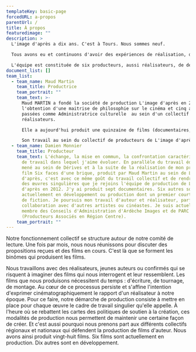 ```yaml
---
templateKey: basic-page
forcedURL: a-propos
parentUrl: /
title: À propos
featuredimage: ""
description: >
  L'image d'après a dix ans. C'est à Tours. Nous sommes neuf.

  Tous avons eu et continuons d'avoir des expériences de réalisation, de programmation, de travail associatif, de composition.

  L'équipe est constituée de six producteurs, aussi réalisateurs, de deux techniciens son, aussi musiciens et d'un gérant, aussi journaliste.
document_list: []
team_list:
  - team_name: Maud Martin
    team_title: Productrice
    team_portrait: ""
    team_text: >-
      Maud MARTIN a fondé la société de production L'image d'après en 2008 après
      l'obtention d'une maitrise de philosophie sur le cinéma et cinq années
      passées comme Administratrice culturelle  au sein d'un collectif de
      réalisateurs.

      Elle a aujourd'hui produit une quinzaine de films (documentaires, court-métrages d'animation, essais) et développe actuellement de nombreux projets. Elle est également réalisatrice.

      Son travail au sein du collectif de producteurs de L'image d'après se fonde sur l'envie de défendre un cinéma inventif et des réalisateurs qui conçoivent chacun de leur film comme un nouvel espace de recherche et d'expérimentation.
  - team_name: Damien Monnier
    team_title: Producteur
    team_text: L'échange, la mise en commun, la confrontation caractérisent le cadre
      de travail dans lequel j'aime évoluer. En parallèle du travail éditorial
      mené au sein de Dérives et à la suite de la réalisation de mon premier
      film Six faces d'une brique, produit par Maud Martin au sein de L'image
      d'après, c'est avec ce même goût du travail collectif et de rendre visible
      des œuvres singulières que je rejoins l'équipe de production de L'image
      d'après en 2012. J'y ai produit sept documentaires. Six autres sont
      actuellement en développement ou production dont un premier court-métrage
      de fiction. Je poursuis mon travail d'auteur et réalisateur, parfois en
      collaboration avec d'autres artistes ou cinéastes. Je suis actuellement
      membre des Conseils d'Administration d'Ardèche Images et de PARC
      (Producteurs Associés en Région Centre).
    team_portrait: ""
---
```

Notre fonctionnement collectif se structure autour de notre comité de lecture. Une fois par mois, nous nous réunissons pour discuter des propositions reçues et des films en cours. C'est là que se forment les binômes qui produisent les films.

Nous travaillons avec des réalisateurs, jeunes auteurs ou confirmés qui se risquent à imaginer des films qui nous interrogent et leur ressemblent.
Les films que nous produisons nécessitent du temps : d'écriture, de tournage, de montage. Au cœur de ce processus persiste et s'affine l'intention d'exprimer cinématographiquement le rapport d'un réalisateur à notre époque.
Pour ce faire, notre démarche de production consiste à mettre en place pour chaque œuvre le cadre de travail singulier qu'elle appelle. À l'heure où se rebattent les cartes des politiques de soutien à la création, ces modalités de production nous permettent de maintenir une certaine façon de créer. Et c'est aussi pourquoi nous prenons part aux différents collectifs régionaux et nationaux qui défendent la production de films d'auteur.
Nous avons ainsi produit vingt-huit films. Six films sont actuellement en production. Dix autres sont en développement.
